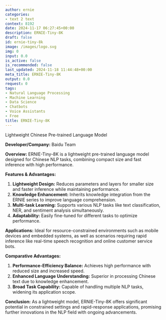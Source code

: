 ```yaml
---
author: ernie
categories:
- text 2 text
context: 8192
date: 2024-11-17 06:27:45+00:00
description: ERNIE-Tiny-8K
draft: false
id: ernie-tiny-8k
image: /images/logo.svg
img: 0
input: 0.0
is_active: false
is_recommended: false
last_updated: 2024-11-18 11:44:48+00:00
meta_title: ERNIE-Tiny-8K
output: 0.0
request: 0
tags:
- Natural Language Processing
- Machine Learning
- Data Science
- Chatbots
- Voice Assistants
- Free
title: ERNIE-Tiny-8K
---
```




Lightweight Chinese Pre-trained Language Model

**Developer/Company:** Baidu Team

**Overview:** ERNIE-Tiny-8K is a lightweight pre-trained language model designed for Chinese NLP tasks, combining compact size and fast inference with high performance.

**Features & Advantages:**
1. **Lightweight Design:** Reduces parameters and layers for smaller size and faster inference while maintaining performance.
2. **Knowledge Enhancement:** Inherits knowledge integration from the ERNIE series to improve language comprehension.
3. **Multi-task Learning:** Supports various NLP tasks like text classification, NER, and sentiment analysis simultaneously.
4. **Adaptability:** Easily fine-tuned for different tasks to optimize performance.

**Applications:** Ideal for resource-constrained environments such as mobile devices and embedded systems, as well as scenarios requiring rapid inference like real-time speech recognition and online customer service bots.

**Comparative Advantages:**
1. **Performance-Efficiency Balance:** Achieves high performance with reduced size and increased speed.
2. **Enhanced Language Understanding:** Superior in processing Chinese text due to knowledge enhancement.
3. **Broad Task Capability:** Capable of handling multiple NLP tasks, widening its application scope.

**Conclusion:** As a lightweight model, ERNIE-Tiny-8K offers significant potential in constrained settings and rapid-response applications, promising further innovations in the NLP field with ongoing advancements.

